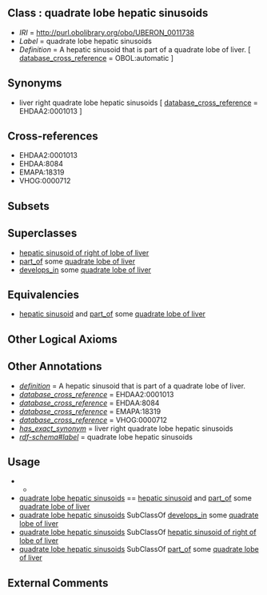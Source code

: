 
## Class : quadrate lobe hepatic sinusoids

 * *IRI* = http://purl.obolibrary.org/obo/UBERON_0011738
 * *Label* = quadrate lobe hepatic sinusoids
 * *Definition* = A hepatic sinusoid that is part of a quadrate lobe of liver. [ [database_cross_reference](../../ef/oboInOwl#hasDbXref.md) = OBOL:automatic ]

## Synonyms

 * liver right quadrate lobe hepatic sinusoids [ [database_cross_reference](../../ef/oboInOwl#hasDbXref.md) = EHDAA2:0001013 ]

## Cross-references

 * EHDAA2:0001013
 * EHDAA:8084
 * EMAPA:18319
 * VHOG:0000712

## Subsets


## Superclasses

 * [hepatic sinusoid of right of lobe of liver](../../UBERON/49/UBERON_0009549.md)
 * [part_of](../../BFO/50/BFO_0000050.md) some [quadrate lobe of liver](../../UBERON/16/UBERON_0001116.md)
 * [develops_in](../../RO/26/RO_0002226.md) some [quadrate lobe of liver](../../UBERON/16/UBERON_0001116.md)

## Equivalencies

 * [hepatic sinusoid](../../UBERON/81/UBERON_0001281.md) and [part_of](../../BFO/50/BFO_0000050.md) some [quadrate lobe of liver](../../UBERON/16/UBERON_0001116.md)

## Other Logical Axioms


## Other Annotations

 * *[definition](../../IAO/15/IAO_0000115.md)* = A hepatic sinusoid that is part of a quadrate lobe of liver.
 * *[database_cross_reference](../../ef/oboInOwl#hasDbXref.md)* = EHDAA2:0001013
 * *[database_cross_reference](../../ef/oboInOwl#hasDbXref.md)* = EHDAA:8084
 * *[database_cross_reference](../../ef/oboInOwl#hasDbXref.md)* = EMAPA:18319
 * *[database_cross_reference](../../ef/oboInOwl#hasDbXref.md)* = VHOG:0000712
 * *[has_exact_synonym](../../ym/oboInOwl#hasExactSynonym.md)* = liver right quadrate lobe hepatic sinusoids
 * *[rdf-schema#label](../../el/rdf-schema#label.md)* = quadrate lobe hepatic sinusoids

## Usage

 * -
 * [quadrate lobe hepatic sinusoids](../../UBERON/38/UBERON_0011738.md) == [hepatic sinusoid](../../UBERON/81/UBERON_0001281.md) and [part_of](../../BFO/50/BFO_0000050.md) some [quadrate lobe of liver](../../UBERON/16/UBERON_0001116.md)
 * [quadrate lobe hepatic sinusoids](../../UBERON/38/UBERON_0011738.md) SubClassOf [develops_in](../../RO/26/RO_0002226.md) some [quadrate lobe of liver](../../UBERON/16/UBERON_0001116.md)
 * [quadrate lobe hepatic sinusoids](../../UBERON/38/UBERON_0011738.md) SubClassOf [hepatic sinusoid of right of lobe of liver](../../UBERON/49/UBERON_0009549.md)
 * [quadrate lobe hepatic sinusoids](../../UBERON/38/UBERON_0011738.md) SubClassOf [part_of](../../BFO/50/BFO_0000050.md) some [quadrate lobe of liver](../../UBERON/16/UBERON_0001116.md)

## External Comments

